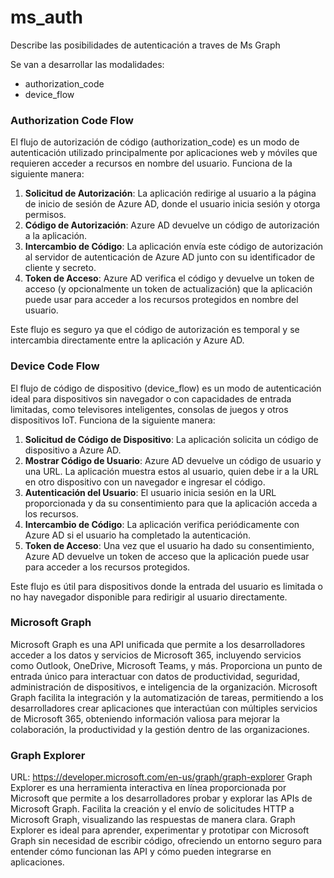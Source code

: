 # ms_auth
Describe las posibilidades de autenticación a traves de Ms Graph

Se van a desarrollar las modalidades:
- authorization_code
- device_flow

### Authorization Code Flow
El flujo de autorización de código (authorization_code) es un modo de autenticación utilizado principalmente por aplicaciones web y móviles que requieren acceder a recursos en nombre del usuario. Funciona de la siguiente manera:

1. **Solicitud de Autorización**: La aplicación redirige al usuario a la página de inicio de sesión de Azure AD, donde el usuario inicia sesión y otorga permisos.
2. **Código de Autorización**: Azure AD devuelve un código de autorización a la aplicación.
3. **Intercambio de Código**: La aplicación envía este código de autorización al servidor de autenticación de Azure AD junto con su identificador de cliente y secreto.
4. **Token de Acceso**: Azure AD verifica el código y devuelve un token de acceso (y opcionalmente un token de actualización) que la aplicación puede usar para acceder a los recursos protegidos en nombre del usuario.

Este flujo es seguro ya que el código de autorización es temporal y se intercambia directamente entre la aplicación y Azure AD.

### Device Code Flow
El flujo de código de dispositivo (device_flow) es un modo de autenticación ideal para dispositivos sin navegador o con capacidades de entrada limitadas, como televisores inteligentes, consolas de juegos y otros dispositivos IoT. Funciona de la siguiente manera:

1. **Solicitud de Código de Dispositivo**: La aplicación solicita un código de dispositivo a Azure AD.
2. **Mostrar Código de Usuario**: Azure AD devuelve un código de usuario y una URL. La aplicación muestra estos al usuario, quien debe ir a la URL en otro dispositivo con un navegador e ingresar el código.
3. **Autenticación del Usuario**: El usuario inicia sesión en la URL proporcionada y da su consentimiento para que la aplicación acceda a los recursos.
4. **Intercambio de Código**: La aplicación verifica periódicamente con Azure AD si el usuario ha completado la autenticación.
5. **Token de Acceso**: Una vez que el usuario ha dado su consentimiento, Azure AD devuelve un token de acceso que la aplicación puede usar para acceder a los recursos protegidos.

Este flujo es útil para dispositivos donde la entrada del usuario es limitada o no hay navegador disponible para redirigir al usuario directamente.

### Microsoft Graph
Microsoft Graph es una API unificada que permite a los desarrolladores acceder a los datos y servicios de Microsoft 365, incluyendo servicios como Outlook, OneDrive, Microsoft Teams, y más. Proporciona un punto de entrada único para interactuar con datos de productividad, seguridad, administración de dispositivos, e inteligencia de la organización. Microsoft Graph facilita la integración y la automatización de tareas, permitiendo a los desarrolladores crear aplicaciones que interactúan con múltiples servicios de Microsoft 365, obteniendo información valiosa para mejorar la colaboración, la productividad y la gestión dentro de las organizaciones.

### Graph Explorer
URL: https://developer.microsoft.com/en-us/graph/graph-explorer
Graph Explorer es una herramienta interactiva en línea proporcionada por Microsoft que permite a los desarrolladores probar y explorar las APIs de Microsoft Graph. Facilita la creación y el envío de solicitudes HTTP a Microsoft Graph, visualizando las respuestas de manera clara. Graph Explorer es ideal para aprender, experimentar y prototipar con Microsoft Graph sin necesidad de escribir código, ofreciendo un entorno seguro para entender cómo funcionan las API y cómo pueden integrarse en aplicaciones.


